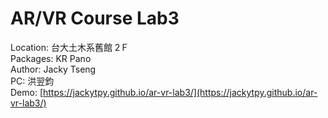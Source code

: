 # AR/VR Course Lab3
Location: 台大土木系舊館 2Ｆ <br />
Packages: KR Pano <br />
Author: Jacky Tseng <br />
PC: 洪翌鈞 <br />
Demo: [https://jackytpy.github.io/ar-vr-lab3/](https://jackytpy.github.io/ar-vr-lab3/)

